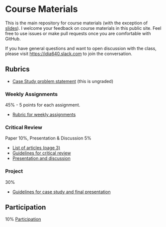 # Course Materials

This is the main repository for course materials (with the exception of [slides](https://github.com/ub-idia640-2016/slides)). I welcome your feedback on course materials in this public site. Feel free to use issues or make pull requests once you are comfortable with GitHub.

If you have general questions and want to open discussion with the class, please visit https://idia640.slack.com to join the conversation.

## Rubrics

- [Case Study problem statement](https://github.com/ub-idia640-2016/course-materials-and-discussion/blob/master/problem-statement.md) (this is ungraded)

### Weekly Assignments
45% - 5 points for each assignment.

- [Rubric for weekly assignments](https://github.com/ub-idia640-2016/course-materials-and-discussion/blob/master/weekly-rubric.md)

### Critical Review
Paper 10%, Presentation & Discussion 5%
- [List of articles (page 3)](https://idia640.github.io/public/hcc-bibliography.pdf)
- [Guidelines for critical review](https://github.com/ub-idia640-2016/course-materials-and-discussion/blob/master/guidelines-short-paper.md)
- [Presentation and  discussion](https://github.com/ub-idia640-2016/course-materials-and-discussion/blob/master/presentation-critical-review.md)

### Project
30%
- [Guidelines for case study and final presentation](https://github.com/ub-idia640-2016/course-materials-and-discussion/blob/master/guidelines-final-project.md)

## Participation
10%
[Participation](https://github.com/ub-idia640-2016/course-materials-and-discussion/blob/master/participation.md)

